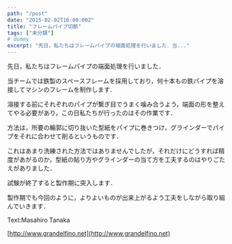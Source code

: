 ```yaml
---
path: "/post"
date: "2015-02-02T16:00:00Z"
title: "フレームパイプ切断"
tags: ["未分類"]
# dummy
excerpt: "先日，私たちはフレームパイプの端面処理を行いました．当..."
---
```




[](02-1.jpg)

先日，私たちはフレームパイプの端面処理を行いました．

当チームでは鉄製のスペースフレームを採用しており，何十本もの鉄パイプを溶接してマシンのフレームを制作します．

溶接する前にそれぞれのパイプが繋ぎ目でうまく噛み合うよう，端面の形を整えてやる必要があり，この日私たちが行ったのはその作業です．

方法は，所要の輪郭に切り抜いた型紙をパイプに巻きつけ，グラインダーでパイプをそれに合わせて削るというものです．

これはあまり洗練された方法ではありませんでしたが，それだけにどうすれば精度があがるのか，型紙の貼り方やグラインダーの当て方を工夫するのはやりごたえがありました．

試験が終了すると製作期に突入します．

製作期でも今回のように，よりよいものが出来上がるよう工夫をしながら取り組んでいきます．

Text:Masahiro Tanaka

[http://www.grandelfino.net](http://www.grandelfino.net)

